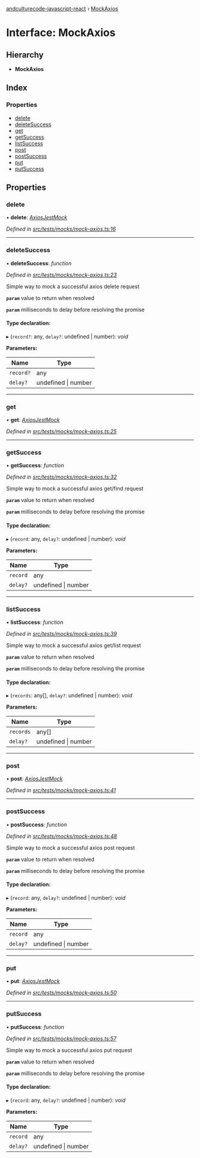 [andculturecode-javascript-react](../README.md) › [MockAxios](mockaxios.md)

# Interface: MockAxios

## Hierarchy

* **MockAxios**

## Index

### Properties

* [delete](mockaxios.md#delete)
* [deleteSuccess](mockaxios.md#deletesuccess)
* [get](mockaxios.md#get)
* [getSuccess](mockaxios.md#getsuccess)
* [listSuccess](mockaxios.md#listsuccess)
* [post](mockaxios.md#post)
* [postSuccess](mockaxios.md#postsuccess)
* [put](mockaxios.md#put)
* [putSuccess](mockaxios.md#putsuccess)

## Properties

###  delete

• **delete**: *[AxiosJestMock](../README.md#axiosjestmock)*

*Defined in [src/tests/mocks/mock-axios.ts:16](https://github.com/wintondeshong/AndcultureCode.JavaScript.React-1/blob/0356f1a/src/tests/mocks/mock-axios.ts#L16)*

___

###  deleteSuccess

• **deleteSuccess**: *function*

*Defined in [src/tests/mocks/mock-axios.ts:23](https://github.com/wintondeshong/AndcultureCode.JavaScript.React-1/blob/0356f1a/src/tests/mocks/mock-axios.ts#L23)*

Simple way to mock a successful axios delete request

**`param`** value to return when resolved

**`param`** milliseconds to delay before resolving the promise

#### Type declaration:

▸ (`record?`: any, `delay?`: undefined | number): *void*

**Parameters:**

Name | Type |
------ | ------ |
`record?` | any |
`delay?` | undefined &#124; number |

___

###  get

• **get**: *[AxiosJestMock](../README.md#axiosjestmock)*

*Defined in [src/tests/mocks/mock-axios.ts:25](https://github.com/wintondeshong/AndcultureCode.JavaScript.React-1/blob/0356f1a/src/tests/mocks/mock-axios.ts#L25)*

___

###  getSuccess

• **getSuccess**: *function*

*Defined in [src/tests/mocks/mock-axios.ts:32](https://github.com/wintondeshong/AndcultureCode.JavaScript.React-1/blob/0356f1a/src/tests/mocks/mock-axios.ts#L32)*

Simple way to mock a successful axios get/find request

**`param`** value to return when resolved

**`param`** milliseconds to delay before resolving the promise

#### Type declaration:

▸ (`record`: any, `delay?`: undefined | number): *void*

**Parameters:**

Name | Type |
------ | ------ |
`record` | any |
`delay?` | undefined &#124; number |

___

###  listSuccess

• **listSuccess**: *function*

*Defined in [src/tests/mocks/mock-axios.ts:39](https://github.com/wintondeshong/AndcultureCode.JavaScript.React-1/blob/0356f1a/src/tests/mocks/mock-axios.ts#L39)*

Simple way to mock a successful axios get/list request

**`param`** value to return when resolved

**`param`** milliseconds to delay before resolving the promise

#### Type declaration:

▸ (`records`: any[], `delay?`: undefined | number): *void*

**Parameters:**

Name | Type |
------ | ------ |
`records` | any[] |
`delay?` | undefined &#124; number |

___

###  post

• **post**: *[AxiosJestMock](../README.md#axiosjestmock)*

*Defined in [src/tests/mocks/mock-axios.ts:41](https://github.com/wintondeshong/AndcultureCode.JavaScript.React-1/blob/0356f1a/src/tests/mocks/mock-axios.ts#L41)*

___

###  postSuccess

• **postSuccess**: *function*

*Defined in [src/tests/mocks/mock-axios.ts:48](https://github.com/wintondeshong/AndcultureCode.JavaScript.React-1/blob/0356f1a/src/tests/mocks/mock-axios.ts#L48)*

Simple way to mock a successful axios post request

**`param`** value to return when resolved

**`param`** milliseconds to delay before resolving the promise

#### Type declaration:

▸ (`record`: any, `delay?`: undefined | number): *void*

**Parameters:**

Name | Type |
------ | ------ |
`record` | any |
`delay?` | undefined &#124; number |

___

###  put

• **put**: *[AxiosJestMock](../README.md#axiosjestmock)*

*Defined in [src/tests/mocks/mock-axios.ts:50](https://github.com/wintondeshong/AndcultureCode.JavaScript.React-1/blob/0356f1a/src/tests/mocks/mock-axios.ts#L50)*

___

###  putSuccess

• **putSuccess**: *function*

*Defined in [src/tests/mocks/mock-axios.ts:57](https://github.com/wintondeshong/AndcultureCode.JavaScript.React-1/blob/0356f1a/src/tests/mocks/mock-axios.ts#L57)*

Simple way to mock a successful axios put request

**`param`** value to return when resolved

**`param`** milliseconds to delay before resolving the promise

#### Type declaration:

▸ (`record`: any, `delay?`: undefined | number): *void*

**Parameters:**

Name | Type |
------ | ------ |
`record` | any |
`delay?` | undefined &#124; number |

